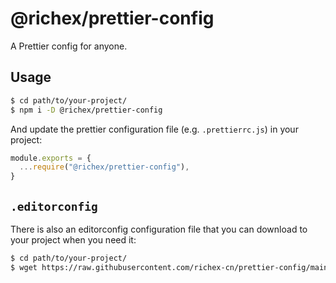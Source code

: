 # @richex/prettier-config

A Prettier config for anyone.

## Usage

```sh
$ cd path/to/your-project/
$ npm i -D @richex/prettier-config
```

And update the prettier configuration file (e.g. `.prettierrc.js`) in your project:

```js
module.exports = {
  ...require("@richex/prettier-config"),
}
```

## `.editorconfig`

There is also an editorconfig configuration file that you can download to your project when you need it:

```sh
$ cd path/to/your-project/
$ wget https://raw.githubusercontent.com/richex-cn/prettier-config/main/index.json
```
